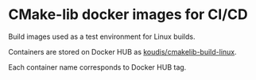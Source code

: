 
# CMake-lib docker images for CI/CD

Build images used as a test environment for Linux builds.

Containers are stored on Docker HUB as [koudis/cmakelib-build-linux].

Each container name corresponds to Docker HUB tag.

[koudis/cmakelib-build-linux]: https://hub.docker.com/repository/docker/koudis/cmakelib-build-linux